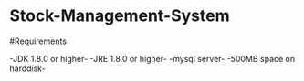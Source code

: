 # Stock-Management-System

#Requirements

-JDK 1.8.0 or higher- 
-JRE 1.8.0 or higher-
-mysql server-
-500MB space on harddisk-

